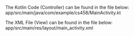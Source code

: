 The Kotlin Code (Controller) can be found in the file below:
app/src/main/java/com/example/cs458/MainActivity.kt

The XML File (View) can be found in the file below:
app/src/main/res/layout/main_activity.xml
